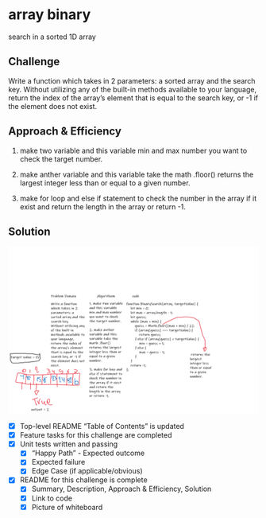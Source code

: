 # array binary

search in a sorted 1D array

## Challenge

Write a function which takes in 2 parameters: a sorted array and the search key.
Without utilizing any of the built-in methods available to your language, return the index of the array’s element that is equal to the search key, or -1 if the element does not exist.

## Approach & Efficiency

1. make two variable and this variable min and max number you want to check the target number.

2. make anther variable and this variable take the math .floor() returns the largest integer less than or equal to a given number.

3. make for loop and else if statement to check the number in the array if it exist and return the length in the array or return -1.

## Solution

![whiteboard](https://github.com/naeemmusamh/data-structures-and-algorithms/blob/master/array-binary-search/binary%20array.png?raw=true)

 - [x] Top-level README “Table of Contents” is updated
 - [x] Feature tasks for this challenge are completed
 - [x] Unit tests written and passing
     - [x] “Happy Path” - Expected outcome
     - [x] Expected failure
     - [x] Edge Case (if applicable/obvious)
 - [x] README for this challenge is complete
     - [x] Summary, Description, Approach & Efficiency, Solution
     - [x] Link to code
     - [x] Picture of whiteboard